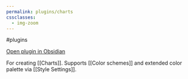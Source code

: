 ```yaml
---
permalink: plugins/charts
cssclasses:
  - img-zoom
---
```

#plugins 

[Open plugin in Obsidian](obsidian://show-plugin?id=obsidian-charts)

For creating [[Charts]]. Supports [[Color schemes]] and extended color palette via [[Style Settings]].